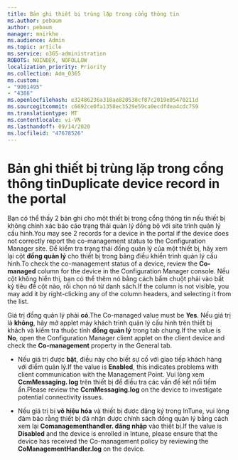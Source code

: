 ```yaml
---
title: Bản ghi thiết bị trùng lặp trong cổng thông tin
ms.author: pebaum
author: pebaum
manager: mnirkhe
ms.audience: Admin
ms.topic: article
ms.service: o365-administration
ROBOTS: NOINDEX, NOFOLLOW
localization_priority: Priority
ms.collection: Adm_O365
ms.custom:
- "9001495"
- "4386"
ms.openlocfilehash: e32486236a318ae820538cf87c2019e05470211d
ms.sourcegitcommit: c6692ce0fa1358ec3529e59ca0ecdfdea4cdc759
ms.translationtype: MT
ms.contentlocale: vi-VN
ms.lasthandoff: 09/14/2020
ms.locfileid: "47678526"
---
```

# <a name="duplicate-device-record-in-the-portal"></a><span data-ttu-id="20fdc-102">Bản ghi thiết bị trùng lặp trong cổng thông tin</span><span class="sxs-lookup"><span data-stu-id="20fdc-102">Duplicate device record in the portal</span></span>

<span data-ttu-id="20fdc-103">Bạn có thể thấy 2 bản ghi cho một thiết bị trong cổng thông tin nếu thiết bị không chính xác báo cáo trạng thái quản lý đồng bộ với site trình quản lý cấu hình.</span><span class="sxs-lookup"><span data-stu-id="20fdc-103">You may see 2 records for a device in the portal if the device does not correctly report the co-management status to the Configuration Manager site.</span></span> <span data-ttu-id="20fdc-104">Để kiểm tra trạng thái đồng quản lý của một thiết bị, hãy xem lại cột **đồng quản lý** cho thiết bị trong bảng điều khiển trình quản lý cấu hình.</span><span class="sxs-lookup"><span data-stu-id="20fdc-104">To check the co-management status of a device, review the **Co-managed** column for the device in the Configuration Manager console.</span></span> <span data-ttu-id="20fdc-105">Nếu cột không hiển thị, bạn có thể thêm nó bằng cách bấm chuột phải vào bất kỳ tiêu đề cột nào, rồi chọn nó từ danh sách.</span><span class="sxs-lookup"><span data-stu-id="20fdc-105">If the column is not visible, you may add it by right-clicking any of the column headers, and selecting it from the list.</span></span>

<span data-ttu-id="20fdc-106">Giá trị đồng quản lý phải **có**.</span><span class="sxs-lookup"><span data-stu-id="20fdc-106">The Co-managed value must be **Yes**.</span></span> <span data-ttu-id="20fdc-107">Nếu giá trị là **không**, hãy mở applet máy khách trình quản lý cấu hình trên thiết bị khách và kiểm tra thuộc tính **đồng quản lý** trong tab chung.</span><span class="sxs-lookup"><span data-stu-id="20fdc-107">If the value is **No**, open the Configuration Manager client applet on the client device and check the **Co-management** property in the General tab.</span></span>

- <span data-ttu-id="20fdc-108">Nếu giá trị được **bật**, điều này cho biết sự cố với giao tiếp khách hàng với điểm quản lý.</span><span class="sxs-lookup"><span data-stu-id="20fdc-108">If the value is **Enabled**, this indicates problems with client communication with the Management Point.</span></span> <span data-ttu-id="20fdc-109">Vui lòng xem **CcmMessaging. log** trên thiết bị để điều tra các vấn đề kết nối tiềm ẩn.</span><span class="sxs-lookup"><span data-stu-id="20fdc-109">Please review the **CcmMessaging.log** on the device to investigate potential connectivity issues.</span></span>

- <span data-ttu-id="20fdc-110">Nếu giá trị bị **vô hiệu hóa** và thiết bị được đăng ký trong InTune, vui lòng đảm bảo rằng thiết bị đã nhận được chính sách đồng quản lý bằng cách xem lại **Comanagementhandler. đăng nhập** vào thiết bị.</span><span class="sxs-lookup"><span data-stu-id="20fdc-110">If the value is **Disabled** and the device is enrolled in Intune, please ensure that the device has received the Co-management policy by reviewing the **CoManagementHandler.log** on the device.</span></span>
